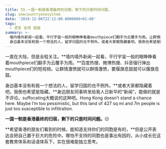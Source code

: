 ```yaml
---
title: 55.一国一制是香港最终的归宿，剩下的只是时间问题。
slug: onecountryonesystem
date: '2019-12-06T22:12:00.0000000+01:00'
tags:
  - 谎言 支持 孤独
summary: >-
  墙内墙外新闻一起看，平行宇宙一般的眼睁睁看着mouthpiece们翻手为云覆手为雨。让群情激愤就可以群情激愤，要偃旗息鼓就可以偃旗息鼓。
  身边基本没有和我一个想法的人，留学归国的也不例外。或者大家都隐藏着吧。我倒也希望是隐藏。
---
```

一直在大陆，但是全程关注。**墙内墙外新闻一起看，平行宇宙一般的眼睁睁看着mouthpiece们翻手为云覆手为雨。**百度热搜、微博热搜、抖音强行弹出mouthpiece们的短视频。让群情激愤就可以群情激愤，要偃旗息鼓就可以偃旗息鼓。



身边基本没有和我一个想法的人，留学归国的也不例外。**或者大家都隐藏着吧。我倒也希望是隐藏。**身边朋友同事转发给我人日新华的“新闻”，能做的就是不评论。suffocating大概说的这种吧。Hong Kong doesn’t stand a chance here. Maybe I’m too pessimistic, but this land of 427 sq mi and 7m people is just too susceptible to infiltration.



**一国一制是香港最终的归宿，剩下的只是时间问题。**😔



**希望香港的朋友们看到的时候，能知道支持你们的同胞是有的，**但是公开表达会把自己置于巨大的危险中。哪怕不支持的同胞也是事出有因的，从小成长在这套教育体系和话语体系下，实在很难能独立思考。
